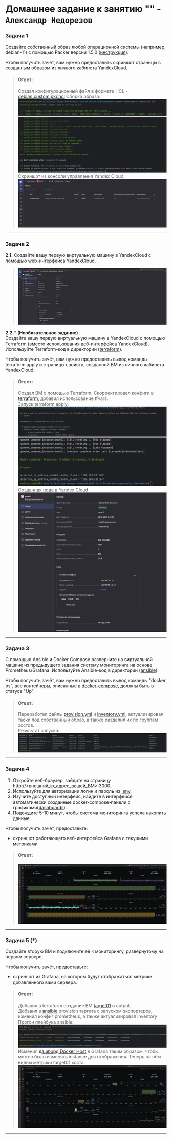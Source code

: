 # Домашнее задание к занятию "" - `Александр Недорезов`

### Задача 1
Создайте собственный образ любой операционной системы (например, debian-11) с помощью Packer версии 1.5.0 ([инструкция](https://cloud.yandex.ru/docs/tutorials/infrastructure-management/packer-quickstart)).

Чтобы получить зачёт, вам нужно предоставить скриншот страницы с созданным образом из личного кабинета YandexCloud.


> #### Ответ:
> Создал конфигурационный файл в формате HCL - [debian.custom.pkr.hcl](packer/debian.custom.pkr.hcl)
> Сборка образа:
> ![start build](img/01.png)
> ![end build](img/02.png)
> Скриншот из консоли управления Yandex Cloud:
> ![console screen with image](img/03.png)

---

### Задача 2
**2.1.** Создайте вашу первую виртуальную машину в YandexCloud с помощью web-интерфейса YandexCloud.        
> ![manual create](img/04_0.png)

**2.2.*** **(Необязательное задание)**  
Создайте вашу первую виртуальную машину в YandexCloud с помощью Terraform (вместо использования веб-интерфейса YandexCloud).
Используйте Terraform-код в директории ([terraform](terraform)).

Чтобы получить зачёт, вам нужно предоставить вывод команды terraform apply и страницы свойств, созданной ВМ из личного кабинета YandexCloud.


> #### Ответ:
> Создал ВМ с помощью Terraform. Скорректировал конфиги в [terraform](terraform), добавил использование tfvars.  
> Запуск terraform apply:
> ![terraform apply](img/04.png)
> ![terraform complete](img/05.png)
> Созданная нода в Yandex Cloud
> ![node properties in console](img/06.png)

---

### Задача 3
С помощью Ansible и Docker Compose разверните на виртуальной машине из предыдущего задания систему мониторинга на основе Prometheus/Grafana.
Используйте Ansible-код в директории ([ansible](ansible)).

Чтобы получить зачёт, вам нужно предоставить вывод команды "docker ps", все контейнеры, описанные в [docker-compose](ansible/stack/docker-compose.yaml), должны быть в статусе "Up".


> #### Ответ:
> Переработал файлы [provision.yml](ansible/provision.yml) и [inventory.yml](ansible/inventory.yml), 
> актуализировал таски под собственный образ, а также разделил их по группам хостов.  
> Результат запуска: 
> ![docker ps](img/07.png)
---

### Задача 4
1. Откройте веб-браузер, зайдите на страницу http://<внешний_ip_адрес_вашей_ВМ>:3000.
2. Используйте для авторизации логин и пароль из [.env](ansible/stack/.env).
3. Изучите доступный интерфейс, найдите в интерфейсе автоматически созданные docker-compose-панели с графиками([dashboards](https://grafana.com/docs/grafana/latest/dashboards/use-dashboards/)).
4. Подождите 5-10 минут, чтобы система мониторинга успела накопить данные.

Чтобы получить зачёт, предоставьте:
- скриншот работающего веб-интерфейса Grafana с текущими метриками


> #### Ответ:
> ![grafana](img/08.png)

---

### Задача 5 (*)
Создайте вторую ВМ и подключите её к мониторингу, развёрнутому на первом сервере.

Чтобы получить зачёт, предоставьте:
- скриншот из Grafana, на котором будут отображаться метрики добавленного вами сервера.

> #### Ответ:
> Добавил в terraform создание ВМ [target01](terraform/target01.tf) и output.  
> Добавил в [ansible](ansible) provision таргета с запуском экспортеров, изменил конфиг prometheus, а также актуализировал inventory  
> Прогон плейбука ansible:
> ![ansible run](img/09.png)  
> Изменил [дашборд Docker Host](ansible/stack/grafana/provisioning/dashboards/general_docker_host.json) 
> в Grafana таким образом, чтобы можно было изменять instance для отображения. Теперь на нём видны метрики target01 хоста:  
> ![target in grafana](img/10.png)
---